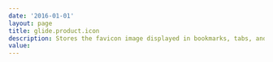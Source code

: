 ```yaml
---
date: '2016-01-01'
layout: page
title: glide.product.icon
description: Stores the favicon image displayed in bookmarks, tabs, and the browser address bar.
value:  
---
```

